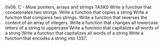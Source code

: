 0x06. C - More pointers, arrays and strings TASK0
Write a function that concatenates two strings.
Write a function that copies a string
Write a function that compares two strings.
Write a function that reverses the content of an array of integers.
Write a function that changes all lowercase letters of a string to uppercase
Write a function that capitalizes all words of a string
Write a function that capitalizes all words of a string
Write a function that encodes a string into 1337.

